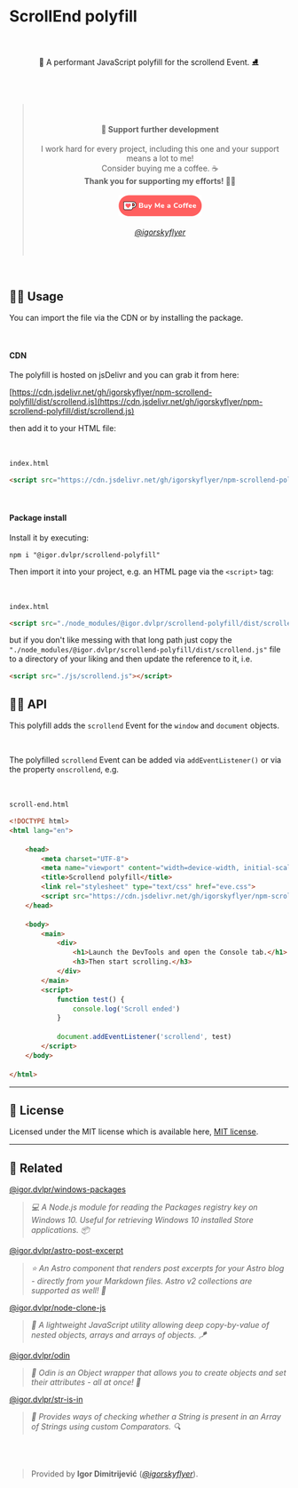 # ScrollEnd polyfill

<br>

<p align="center">
	🛴 A performant JavaScript polyfill for the scrollend Event. ⛸️
</p>

<br>
<br>

<div align="center">
	<blockquote>
		<br>
		<h4>💖 Support further development</h4>
		<span>I work hard for every project, including this one and your support means a lot to me!
		<br>
		Consider buying me a coffee. ☕
		<br>
		<strong>Thank you for supporting my efforts! 🙏😊</strong></span>
		<br>
		<br>
		<a href="https://ko-fi.com/igorskyflyer" target="_blank"><img src="https://raw.githubusercontent.com/igorskyflyer/igorskyflyer/main/assets/ko-fi.png" alt="Donate to igorskyflyer" width="150"></a>
		<br>
		<br>
		<a href="https://github.com/igorskyflyer"><em>@igorskyflyer</em></a>
		<br>
		<br>
		<br>
	</blockquote>
</div>

<br>

## 🕵🏼 Usage

You can import the file via the CDN or by installing the package.

<br>

#### CDN

The polyfill is hosted on jsDelivr and you can grab it from here:

[https://cdn.jsdelivr.net/gh/igorskyflyer/npm-scrollend-polyfill/dist/scrollend.js](https://cdn.jsdelivr.net/gh/igorskyflyer/npm-scrollend-polyfill/dist/scrollend.js)


then add it to your HTML file:

<br>

`index.html`
```html
<script src="https://cdn.jsdelivr.net/gh/igorskyflyer/npm-scrollend-polyfill/dist/scrollend.js"></script>
```

<br>

#### Package install

Install it by executing:

```shell
npm i "@igor.dvlpr/scrollend-polyfill"
```

Then import it into your project, e.g. an HTML page via the `<script>` tag:

<br>

`index.html`
```html
<script src="./node_modules/@igor.dvlpr/scrollend-polyfill/dist/scrollend.js"></script>
```

but if you don't like messing with that long path just copy the `"./node_modules/@igor.dvlpr/scrollend-polyfill/dist/scrollend.js"` file to a directory of your liking and then update the reference to it, i.e.

```html
<script src="./js/scrollend.js"></script>
```

## 🤹🏼 API

This polyfill adds the `scrollend` Event for the `window` and `document` objects.

<br>

The polyfilled `scrollend` Event can be added via `addEventListener()` or via the property `onscrollend`, e.g.

<br>

`scroll-end.html`
```html
<!DOCTYPE html>
<html lang="en">

	<head>
		<meta charset="UTF-8">
		<meta name="viewport" content="width=device-width, initial-scale=1.0">
		<title>Scrollend polyfill</title>
		<link rel="stylesheet" type="text/css" href="eve.css">
		<script src="https://cdn.jsdelivr.net/gh/igorskyflyer/npm-scrollend-polyfill/dist/scrollend.js"></script>
	</head>

	<body>
		<main>
			<div>
				<h1>Launch the DevTools and open the Console tab.</h1>
				<h3>Then start scrolling.</h3>
			</div>
		</main>
		<script>
			function test() {
				console.log('Scroll ended')
			}

			document.addEventListener('scrollend', test)
		</script>
	</body>

</html>

```

---

## 🪪 License

Licensed under the MIT license which is available here, [MIT license](https://github.com/igorskyflyer/npm-scrollend-polyfill/blob/main/LICENSE).

---

## 🧬 Related

[@igor.dvlpr/windows-packages](https://www.npmjs.com/package/@igor.dvlpr/windows-packages)

> _💻 A Node.js module for reading the Packages registry key on Windows 10. Useful for retrieving Windows 10 installed Store applications. 📦_

[@igor.dvlpr/astro-post-excerpt](https://www.npmjs.com/package/@igor.dvlpr/astro-post-excerpt)

> _⭐ An Astro component that renders post excerpts for your Astro blog - directly from your Markdown files. Astro v2 collections are supported as well! 💎_

[@igor.dvlpr/node-clone-js](https://www.npmjs.com/package/@igor.dvlpr/node-clone-js)

> _🧬 A lightweight JavaScript utility allowing deep copy-by-value of nested objects, arrays and arrays of objects. 🪁_

[@igor.dvlpr/odin](https://www.npmjs.com/package/@igor.dvlpr/odin)

> _🔱 Odin is an Object wrapper that allows you to create objects and set their attributes - all at once! 🔺_

[@igor.dvlpr/str-is-in](https://www.npmjs.com/package/@igor.dvlpr/str-is-in)

> _🧵 Provides ways of checking whether a String is present in an Array of Strings using custom Comparators. 🔍_

<br>
<br>

>
> Provided by **Igor Dimitrijević** ([*@igorskyflyer*](https://github.com/igorskyflyer/)).
>
